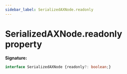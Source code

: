 ```yaml
---
sidebar_label: SerializedAXNode.readonly
---
```

# SerializedAXNode.readonly property

**Signature:**

```typescript
interface SerializedAXNode {readonly?: boolean;}
```
